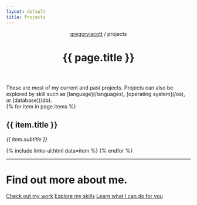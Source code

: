 ```yaml
---
layout: default
title: Projects
---
```


<header>
  <nav>
    <a href="/">gregoryjscott</a> / projects
  </nav>

  <h1>{{ page.title }}</h1>
</header>

<section markdown="1">
These are most of my current and past projects. Projects can also be explored by skill such as [language](/languages), [operating system](/os), or [database](/db).
</section>

<section>
{% for item in page.items %}
  <h1>{{ item.title }}</h1>

  <p><em>{{ item.subtitle }}</em></p>

  {% include links-ul.html data=item %}
{% endfor %}
</section>

<hr>

# Find out more about me.

<a class="button" href="/work/">Check out my work</a>
<a class="button" href="/skills/">Explore my skills</a>
<a class="button recommend" href="/services/">Learn what I can do for you</a>
